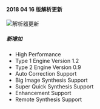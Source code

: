 


####  2018 04 16 版解析更新

![解析器更新](http://www.weicot.com/wp-content/uploads/2018/04/weicot-desger-tools.png)

##### 新增加
- High Performance	
- Type 1 Engine Version	1.2
- Type 2 Engine Version	0.9
- Auto Correction Support	
- Big Image Synthesis Support	
- Super Quick Synthesis Support	
- Enhancement Support	
- Remote Synthesis Support	
